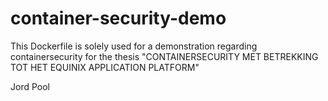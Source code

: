 # container-security-demo

This Dockerfile is solely used for a demonstration regarding containersecurity for the thesis "CONTAINERSECURITY MET BETREKKING TOT HET EQUINIX APPLICATION PLATFORM"

Jord Pool
